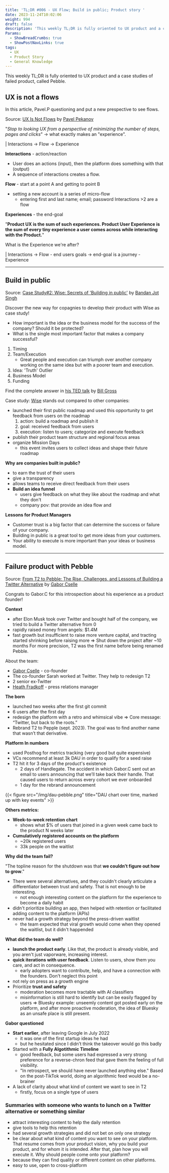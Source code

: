 ```yaml
---
title: 'TL;DR #006 - UX Flow; Build in public; Product story '
date: 2023-11-24T10:02:06
weight: 994
draft: false
description: 'This weekly TL;DR is fully oriented to UX product and a case studies of failed product, called Pebble.'
Params:
  - ShowBreadCrumbs: true
  - ShowPostNavLinks: true
tags:
  - UX
  - Product Story
  - General Knowledge
---
```


This weekly TL;DR is fully oriented to UX product and a case studies of failed product, called Pebble.

## UX is not a flows

In this article, Pavel.P questioning and put a new prespective to see flows.

Source: [UX Is Not Flows](https://hackernoon.com/ux-is-not-flows-a6hh3wf6) by [Pavel Pekanov](https://twitter.com/pavelpekanov?ref=hackernoon)

"*Stop to looking UX from a perspective of minimizing the number of steps, pages and clicks*"
→ what exactly makes an "experience".

| Interactions → Flow → Experience

**Interactions** - action/reaction
- User does an actions (input), then the platform does something with that (output)
- A sequence of interactions creates a flow.

**Flow** - start at a point A and getting to point B 
- setting a new account is a series of micro-flow
	- entering first and last name; email; password
Interactions >2 are a flow

**Experiences** - the end-goal

"**Product UX is the sum of such experiences. Product User Experience is the sum of every tiny experience a user comes across while interacting with the Product.**"

What is the Experience we're after?

| Interactions → Flow - end users goals → end-goal is a journey - Experience

---

## Build in public

Source: [Case Study#2: Wise: Secrets of 'Building in public'](https://productify.substack.com/p/wise-secrets-of-building-in-public) by [Bandan Jot Singh](https://twitter.com/bandanjot)

Discover the new way for copagnies to develop their product with Wise as case study!  

- How important is the idea or the business model for the success of the company? Should it be protected?
- What is the single most important factor that makes a company successful? 

1. Timing
2. Team/Execution
    -  Great people and execution can triumph over another company working on the same idea but with a poorer team and execution.
3. Idea: 'Truth' Outlier
4. Business Model
5. Funding

Find the complete answer in [his TED talk](https://www.ted.com/talks/bill_gross_the_single_biggest_reason_why_start_ups_succeed?language=en#t-216239) by [Bill Gross](https://en.wikipedia.org/wiki/Bill_H._Gross)

Case study: [Wise](https://twitter.com/Wise/status/1403325880496230405) stands out compared to other companies:

- launched their first public roadmap and used this opportunity to get feedback from users on the roadmap
	1. action: build a roadmap and publish it
	2. goal: received feedback from users
	3. execution: listen to users; categorize and execute feedback
- publish their product team structure and regional focus areas
- organize Mission Days
	- this event invites users to collect ideas and shape their future roadmap

**Why are companies built in public?**
- to earn the trust of their users
- give a transparency
- allows teams to receive direct feedback from their users
- **Build an idea funnel**
	- users give feedback on what they like about the roadmap and what they don't
	- company pov: that provide an idea flow and

**Lessons for Product Managers**
- Customer trust is a big factor that can determine the success or failure of your company.
- Building in public is a great tool to get more ideas from your customers.
- Your ability to execute is more important than your ideas or business model.

---

## Failure product with Pebble

Source: [From T2 to Pebble: The Rise, Challenges, and Lessons of Building a Twitter Alternative](https://medium.com/gabor/from-t2-to-pebble-the-rise-challenges-and-lessons-of-building-a-twitter-alternative-553652f1d1e7) by [Gabor Cselle](https://twitter.com/gabor)

Congrats to Gabor.C for this introspection about his experience as a product founder!

**Context**
- after Elon Musk took over Twitter and bought half of the company, we tried to build a Twitter alternative from 0
- rapidly raised money from angels: $1.4M
- fast growth but insufficient to raise more venture capital, and tracting started shrinking before raising more
=> Shut down the project after ~10 months
For more precision, T2 was the first name before being renamed Pebble.

About the team:
- [Gabor Cselle](https://twitter.com/gabor) - co-founder
- The co-founder Sarah worked at Twitter. They help to redesign T2
- 2 senior ex-Twitter
- [Heath Fradkoff](https://twitter.com/heath_) - press relations manager

**The born**
- launched two weeks after the first git commit
- 6 users after the first day
- redesign the platform with a retro and whimsical vibe
=> Core message: “Twitter, but back to the roots.”
- Rebrand T2 to Pepple (sept. 2023). The goal was to find another name that wasn’t that derivative.

**Platform In numbers**
- used Posthog for metrics tracking (very good but quite expensive)
- VCs recommend at least 3k DAU in order to qualify for a seed raise
- T2 hit it for 3 days of the product's existence
	- 2 days of Handlegate. The accident in which Gabor.C sent out an email to users announcing that we’ll take back their handle. That caused users to return across every cohort we ever onboarded
	- 1 day for the rebrand announcement

{{< figure src="/img/dau-pebble.png" title="DAU chart over time, marked up with key events" >}}

**Others metrics:**
- **Week-to-week retention chart**
	- shows what $% of users that joined in a given week came back to the product N weeks later
- **Cumulatively registered accounts on the platform**
	- ~20k registered users
	- 33k people on the waitlist

**Why did the team fail?**

"The topline reason for the shutdown was that **we couldn’t figure out how to grow**."
- There were several alternatives, and they couldn't clearly articulate a differentiator between trust and safety. That is not enough to be interesting.
	- not enough interesting content on the platform for the experience to become a daily habit
- didn't prioritize building an app, then helped with retention or facilitated adding content to the platform (APIs)
- never had a growth strategy beyond the press-driven waitlist
	- the team expected that viral growth would come when they opened the waitlist, but it didn't happended

**What did the team do well?**
- **launch the product early**. Like that, the product is already visible, and you aren't just vaporware, increasing interest.
- **quick iterations with user feedback**. Listen to users, show them you care, and act in consequence.
	- early adopters want to contribute, help, and have a connection with the founders. Don't neglect this point
- not rely on press as a growth engine
- Prioritize **trust and safety**
	- moderation becomes more tractable with AI classifiers
	- misinformation is still hard to identify but can be easily flagged by users
=> Bluesky example: unseemly content got posted early on the platform, and after more proactive moderation, the idea of Bluesky as an unsafe place is still present.

**Gabor questioned**
- **Start earlier**, after leaving Google in July 2022
	- it was one of the first startup ideas he had
	- but he hesitated since I didn’t think the takeover would go this badly
- Started with a **Fully Algotithmic Timeline**
	- good feedback, but some users had expressed a very strong preference for a reverse-chron feed that gave them the feeling of full visibility.
	- "In retrospect, we should have never launched anything else." Based on the post-TikTok world, doing an algorithmic feed would be a no-brainer
- A lack of clarity about what kind of content we want to see in T2
	- firstly, focus on a single type of users

### Summaries with someone who wants to lunch on a Twitter alternative or something similar

- attract interesting content to help the daily retention
- give tools to help this retention
- had several growth strategies and did not bet on only one strategy
- be clear about what kind of content you want to see on your platform. That resume comes from your product vision, why you build your product, and for whom it is intended. After that, plan how you will execute it.
Why should people come onto your platform?
- because they can find quality or different content on other platforms.
- easy to use, open to cross-platform
